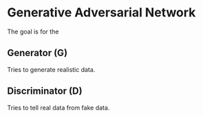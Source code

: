 
# Generative Adversarial Network

The goal is for the 

## Generator (G)

Tries to generate realistic data.

## Discriminator (D)

Tries to tell real data from fake data.

